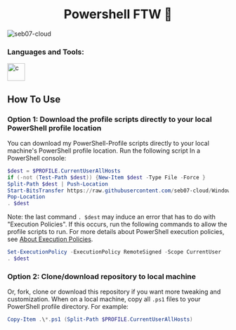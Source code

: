 <h1 align="center">Powershell FTW 👋</h1>

<p align="left"> <img src="https://komarev.com/ghpvc/?username=seb07-cloud&label=Profile%20views&color=0e75b6&style=flat" alt="seb07-cloud" /> </p>

<h3 align="left">Languages and Tools:</h3>
<p align="left"> <a href="https://docs.microsoft.com/en-us/powershell/" target="_blank"> <img src="https://raw.githubusercontent.com/PowerShell/PowerShell/master/assets/ps_black_64.svg?sanitize=true" alt="c" width="40" height="40"/> </a> </p>


## How To Use

### Option 1: Download the profile scripts directly to your local PowerShell profile location
You can download my PowerShell-Profile scripts directly to your local machine's PowerShell profile location. 
Run the following script In a PowerShell console:
```powershell
$dest = $PROFILE.CurrentUserAllHosts
if (-not (Test-Path $dest)) {New-Item $dest -Type File -Force }
Split-Path $dest | Push-Location
Start-BitsTransfer https://raw.githubusercontent.com/seb07-cloud/WindowsTerminal/main/Microsoft.PowerShell_profile.ps1
Pop-Location
. $dest
```

Note: the last command `. $dest` may induce an error that has to do with "Execution Policies". If this occurs, run the following commands to allow the profile scripts to run. For more details about PowerShell execution policies, see [About Execution Policies](https://docs.microsoft.com/en-us/powershell/module/microsoft.powershell.core/about/about_execution_policies).

```powershell
Set-ExecutionPolicy -ExecutionPolicy RemoteSigned -Scope CurrentUser
. $dest
```

### Option 2: Clone/download repository to local machine
Or, fork, clone or download this repository if you want more tweaking and customization.
When on a local machine, copy all `.ps1` files to your PowerShell profile directory. For example:
```powershell
Copy-Item .\*.ps1 (Split-Path $PROFILE.CurrentUserAllHosts)
```